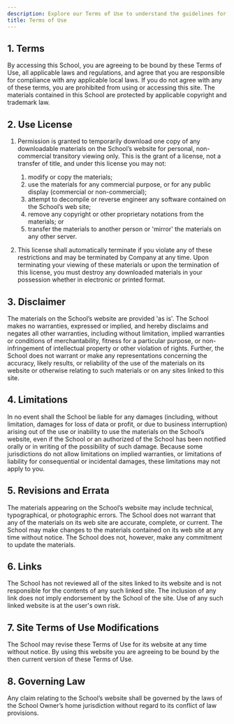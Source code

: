 ```yaml
---
description: Explore our Terms of Use to understand the guidelines for accessing and utilizing our website and services. This document details your rights, responsibilities, and the legal framework that governs your interactions with us. Stay informed about our policies to ensure a positive experience while using our platform.
title: Terms of Use
---
```


## 1. Terms

By accessing this School, you are agreeing to be bound by these Terms of Use, all applicable laws and regulations, and agree that you are responsible for compliance with any applicable local laws. If you do not agree with any of these terms, you are prohibited from using or accessing this site. The materials contained in this School are protected by applicable copyright and trademark law.

## 2. Use License

1. Permission is granted to temporarily download one copy of any downloadable materials on the School’s website for personal, non-commercial transitory viewing only. This is the grant of a license, not a transfer of title, and under this license you may not:

    1. modify or copy the materials;
    1. use the materials for any commercial purpose, or for any public display (commercial or non-commercial);
    1. attempt to decompile or reverse engineer any software contained on the School’s web site;
    1. remove any copyright or other proprietary notations from the materials; or
    1. transfer the materials to another person or 'mirror' the materials on any other server.

1. This license shall automatically terminate if you violate any of these restrictions and may be terminated by Company at any time. Upon terminating your viewing of these materials or upon the termination of this license, you must destroy any downloaded materials in your possession whether in electronic or printed format.

## 3. Disclaimer

The materials on the School’s website are provided 'as is'. The School makes no warranties, expressed or implied, and hereby disclaims and negates all other warranties, including without limitation, implied warranties or conditions of merchantability, fitness for a particular purpose, or non-infringement of intellectual property or other violation of rights. Further, the School does not warrant or make any representations concerning the accuracy, likely results, or reliability of the use of the materials on its website or otherwise relating to such materials or on any sites linked to this site.

## 4. Limitations

In no event shall the School be liable for any damages (including, without limitation, damages for loss of data or profit, or due to business interruption) arising out of the use or inability to use the materials on the School’s website, even if the School or an authorized of the School has been notified orally or in writing of the possibility of such damage. Because some jurisdictions do not allow limitations on implied warranties, or limitations of liability for consequential or incidental damages, these limitations may not apply to you.

## 5. Revisions and Errata

The materials appearing on the School’s website may include technical, typographical, or photographic errors. The School does not warrant that any of the materials on its web site are accurate, complete, or current. The School may make changes to the materials contained on its web site at any time without notice. The School does not, however, make any commitment to update the materials.

## 6. Links

The School has not reviewed all of the sites linked to its website and is not responsible for the contents of any such linked site. The inclusion of any link does not imply endorsement by the School of the site. Use of any such linked website is at the user's own risk.

## 7. Site Terms of Use Modifications

The School may revise these Terms of Use for its website at any time without notice. By using this website you are agreeing to be bound by the then current version of these Terms of Use.

## 8. Governing Law

Any claim relating to the School’s website shall be governed by the laws of the School Owner’s home jurisdiction without regard to its conflict of law provisions.

